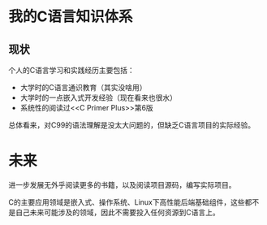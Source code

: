 # 我的C语言知识体系

## 现状

个人的C语言学习和实践经历主要包括：

- 大学时的C语言通识教育（其实没啥用）
- 大学时的一点嵌入式开发经验（现在看来也很水）
- 系统性的阅读过\<\<C Primer Plus\>\>第6版

总体看来，对C99的语法理解是没太大问题的，但缺乏C语言项目的实际经验。

# 未来

进一步发展无外乎阅读更多的书籍，以及阅读项目源码，编写实际项目。

C的主要应用领域是嵌入式、操作系统、Linux下高性能后端基础组件，这些都不是自己未来可能涉及的领域，因此不需要投入任何资源到C语言上。